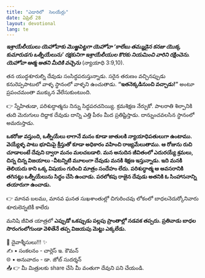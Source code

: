 ```yaml
---
title: "ఎడారిలో  సెలయేర్లు"
date: ఏప్రిల్ 28
layout: devotional
lang: te
---
```


***ఇశ్రాయేలీయులు యెహోవాకు మొఱ్ఱపెట్టగా యెహోవా ‘కాలేబు తమ్ముడైన కనజు యొక్క కుమారుడగు ఒత్నీయేలును’ రక్షకునిగా ఇశ్రాయేలీయుల కొరకు నియమించి వారిని రక్షించెను. యెహోవా ఆత్మ అతని మీదికి వచ్చెను*** (న్యాయాధి 3:9,10).

తన యుద్ధశూరుల్ని దేవుడు సంసిద్ధపరుస్తున్నాడు. సరైన తరుణం వచ్చినప్పుడు కనురెప్పపాటులో వాళ్ళ స్థానంలో వాళ్ళని ఉంచుతాడు. **“ఇతనెక్కడినుంచి వచ్చాడు!”** అంటూ ప్రపంచమంతా ముక్కున వేలేసుకుంటుంది.

👉 స్నేహితుడా, పరిశుద్ధాత్మను నిన్ను సిద్ధపరచనియ్యి. క్రమశిక్షణ నేర్చుకో. పాలరాతి శిల్పానికి తుది మెరుగులు దిద్దాక దేవుడు దాన్ని ఎత్తి పీఠం మీద ప్రతిష్టిస్తాడు. దాన్నుంచవలసిన స్థానంలో అమరుస్తాడు.

**ఒకరోజు వస్తుంది, ఒత్నీయేలు లాగానే మనం కూడా జాతులకి న్యాయాధిపతులుగా ఉంటాము. వెయ్యేళ్ళ పాటు భూమిపై క్రీస్తుతో కూడా అధికారం వహించి రాజ్యమేలుతాము. ఆ రోజును రుచి చూడాలంటే దేవుని ద్వారా మనం మలచబడాలి. మన అనుదిన జీవితంలో ఎదురయ్యే శ్రమలు, చిన్న చిన్న విజయాలు -వీటన్నిటి మూలంగా దేవుడు మనకి శిక్షణ ఇస్తున్నాడు. ఇది మనకి తెలియదు కాని ఒక్క విషయం గురించి మాత్రం సందేహం లేదు. పరిశుద్ధాత్మ ఆ అవసరానికి తగినట్టు ఒత్నీయేలును సిద్ధం చేసి ఉంచాడు. పరలోకపు రాజైన దేవుడు అతనికి ఓ సింహాసనాన్ని తయారుగా ఉంచాడు.**

👉 మానవ బలము, మానవ ఘనత సుఖశాంతుల్లో చిగురించవు లోకంలో బాధలనెదుర్కోనివారు శూరులెన్నటికీ కాలేరు

మనిషి జీవిత యాత్రలో **ఎప్పుడో ఒకప్పుడు పల్లపు ప్రాంతాల్లో నడవక తప్పదు. ప్రతివాడు బాధల సొరంగంలోగుండా వెళితేనే తప్ప విజయపు మెట్టు ఎక్కలేడు.**


<div class="blessing">🙏 <span class="bless-text">దైవాశ్శీసులు!!!</span> ✨</div>

<div class="credit">✍️ <span class="credit-text">▪ సంకలనం - చార్లెస్ ఇ. కౌమన్</span></div>
<div class="credit">🌐 <span class="credit-text">▪ అనువాదం - డా. జోబ్ సుదర్శన్</span></div>


<div class="share">📤 👉 <span class="share-text">మీ మిత్రులకు share చేసి మీ వంతుగా దేవుని పని చేయండి.</span></div>
